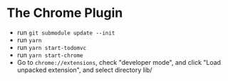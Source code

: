 # The Chrome Plugin

- run `git submodule update --init`
- run `yarn`
- run `yarn start-todomvc`
- run `yarn start-chrome`
- Go to `chrome://extensions`, check "developer mode", and click "Load
  unpacked extension", and select directory lib/
